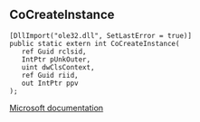 ## CoCreateInstance

```
[DllImport("ole32.dll", SetLastError = true)]
public static extern int CoCreateInstance(
   ref Guid rclsid,
   IntPtr pUnkOuter,
   uint dwClsContext,
   ref Guid riid,
   out IntPtr ppv
);
```

[Microsoft documentation](https://docs.microsoft.com/en-us/windows/win32/api/combaseapi/nf-combaseapi-cocreateinstance)
